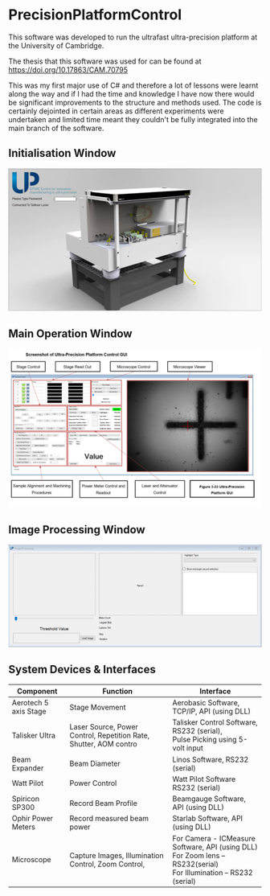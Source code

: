 # PrecisionPlatformControl

This software was developed to run the ultrafast ultra-precision platform at the University of Cambridge. 

The thesis that this software was used for can be found at https://doi.org/10.17863/CAM.70795

This was my first major use of C# and therefore a lot of lessons were learnt along the way and if I had the time and knowledge I have now there would be significant improvements to the structure and methods used. The code is certainly dejointed in certain areas as different experiments were undertaken and limited time meant they couldn't be fully integrated into the main branch of the software. 

## Initialisation Window

<img src="Readme Images\Initialisation_Form.png" alt="Select save directory" width="800"/>

## Main Operation Window

<img src="Readme Images\Interaction_Form.png" alt="Select save directory" width="800"/>

## Image Processing Window 

<img src="Readme Images\Image_Processing_Form.png" alt="Select save directory" width="800"/>

## System Devices & Interfaces

|Component |	Function	|Interface|
|----------|----------------|---------|
|Aerotech 5 axis Stage	|Stage Movement 	|Aerobasic Software, TCP/IP, API (using DLL)|
|Talisker Ultra	|Laser Source, Power Control, Repetition Rate, Shutter, AOM contro|Talisker Control Software, RS232 (serial), <br />Pulse Picking using 5-volt input|
|Beam Expander	|Beam Diameter	|Linos Software, RS232 (serial)|
|Watt Pilot	|Power Control	|Watt Pilot Software RS232 (serial)|
|Spiricon SP300	|Record Beam Profile	|Beamgauge Software, API (using DLL)|
|Ophir Power Meters	|Record measured beam power	|Starlab Software, API (using DLL)|
|Microscope	|Capture Images, Illumination Control, Zoom Control,|	For Camera - ICMeasure Software, API (using DLL) <br /> For Zoom lens – RS232(serial) <br />For Illumination – RS232 (serial)|


